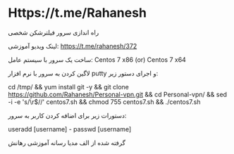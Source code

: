 # Https://t.me/Rahanesh
راه اندازی سرور فیلترشکن شخصی

لینک ویدیو آموزشی:  https://t.me/rahanesh/372 

ساخت یک سرور با سیستم عامل: Centos 7 x86 (or) Centos 7 x64

لاگین کردن به سرور با نرم افزار putty و اجرای دستور زیر:

cd /tmp/ && yum install git -y && git clone https://github.com/Rahanesh/Personal-vpn.git && cd Personal-vpn/ && sed -i -e 's/\r$//' centos7.sh && chmod 755 centos7.sh && ./centos7.sh 

دستورات زیر برای اضافه کردن کاربر به سرور:

useradd [username] - 
passwd [username]

گرفته شده از الف مدیا
رسانه آموزشی رهانش 

